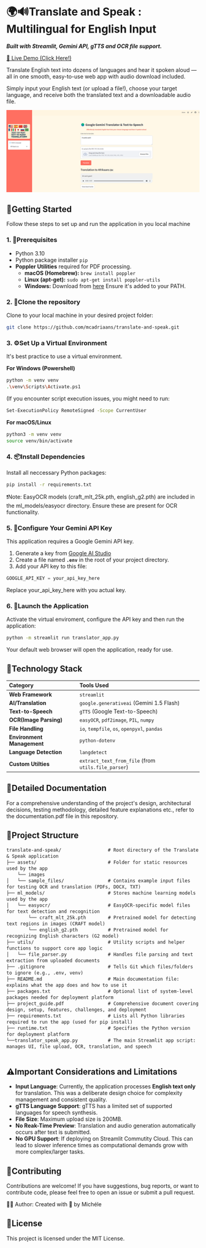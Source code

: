 # 🌍🔊Translate and Speak : Multilingual for English Input
***Built with Streamlit, Gemini API, gTTS and OCR file support.***

[🚀 Live Demo (Click Here!)](https://genaitranslate-and-speak-5frsypnc9p7vm4xgk5xxcj.streamlit.app/)

Translate English text into dozens of languages and hear it spoken aloud — all in one smooth, easy-to-use web app with audio download included.

Simply input your English text (or upload a file!), choose your target language, and receive both the translated text and a downloadable audio file.

![App Screenshot](assets/images/app_screenshot.png)
## 🧭Getting Started

Follow these steps to set up and run the application in you local machine

### 1. 📝Prerequisites
* Python 3.10
* Python package installer `pip`
* **Poppler Utilities** required for PDF processing.
    *   **macOS (Homebrew):** `brew install poppler`
    *   **Linux (apt-get):** `sudo apt-get install poppler-utils`
    *   **Windows:** Download from [here](https://poppler.freedesktop.org/) Ensure it's added to your PATH.


### 2. 🧬Clone the repository

Clone to your local machine in your desired project folder:
```bash
git clone https://github.com/mcadriaans/translate-and-speak.git
```

### 3. ⚙️Set Up a Virtual Environment
It's best practice to use a virtual environment.

<b>For Windows (Powershell)</b>
```bash
python -m venv venv
.\venv\Scripts\Activate.ps1
```
(If you encounter script execution issues, you might need to run:
```bash
Set-ExecutionPolicy RemoteSigned -Scope CurrentUser
```

<b>For macOS/Linux</b>
```bash
python3 -m venv venv
source venv/bin/activate
```

### 4. 📦Install Dependencies
Install all neccessary Python packages:
```bash
pip install -r requirements.txt
```
❗Note: EasyOCR models (craft_mlt_25k.pth, english_g2.pth) are included in the ml_models/easyocr directory. Ensure these are present for OCR functionality.

### 5. 🔑Configure Your Gemini API Key
This application requires a Google Gemini API key.
1. Generate a key from [Google AI Studio](https://aistudio.google.com/prompts/new_chat)
2. Create a file named <b>`.env`</b> in the root of your project directory.
3. Add your API key to this file:
```python
GOOGLE_API_KEY = your_api_key_here
```
Replace your_api_key_here with you actual key.

### 6. 🚀Launch the Application
Activate the virtual enviroment, configure the API key and then run the application:
```bash
python -m streamlit run translator_app.py
```
Your default web browser will open the application, ready for use.

## 🧱Technology Stack
| Category                    | Tools Used                                         |
| :------------------------   | :------------------------------------------------- |
| **Web Framework**           | `streamlit`                                        |
| **AI/Translation**          | `google.generativeai` (Gemini 1.5 Flash)           |
| **Text-to-Speech**          | `gTTS` (Google Text-to-Speech)                     |
| **OCR(Image Parsing)**      | `easyOCR`, `pdf2image`, `PIL`, `numpy`             |                 
| **File Handling**           |`io`, `tempfile`, `os`, `openpyxl`, `pandas`        |
| **Environment Management**  | `python-dotenv`                                    |
| **Language Detection**      | `langdetect`                                       |
| **Custom Utilties**         | `extract_text_from_file` (from `utils.file_parser`)|

## 📄Detailed Documentation
For a comprehensive understanding of the project's design, architectural decisions, testing methodology, detailed feature explanations etc., refer to the documentation.pdf file in this repository.

## 📁Project Structure 
```
translate-and-speak/                 # Root directory of the Translate & Speak application
├── assets/                          # Folder for static resources used by the app
    └── images   
│   └── sample_files/                # Contains example input files for testing OCR and translation (PDFs, DOCX, TXT)
├── ml_models/                       # Stores machine learning models used by the app
│   └── easyocr/                     # EasyOCR-specific model files for text detection and recognition
        └── craft_mlt_25k.pth        # Pretrained model for detecting text regions in images (CRAFT model)
        └── english_g2.pth           # Pretrained model for recognizing English characters (G2 model)
├── utils/                           # Utility scripts and helper functions to support core app logic
│   └── file_parser.py               # Handles file parsing and text extraction from uploaded documents
├── .gitignore                       # Tells Git which files/folders to ignore (e.g., .env, venv)
├── README.md                        # Main documentation file: explains what the app does and how to use it
├── packages.txt                     # Optional list of system-level packages needed for deployment platform
├── project_guide.pdf                # Comprehensive document covering design, setup, features, challenges, and deployment
├── requirements.txt                 # Lists all Python libraries required to run the app (used for pip install)
├── runtime.txt                      # Specifies the Python version for deployment platform
└──translator_speak_app.py           # The main Streamlit app script: manages UI, file upload, OCR, translation, and speech
 
```
## ⚠️Important Considerations and Limitations
* **Input Language**: Currently, the application processes **English text only** for translation. This was a deliberate design choice for complexity management and consistent quality.
* **gTTS Language Support**: gTTS has a limited set of supported languages for speech synthesis.
* **File Size**: Maximum upload size is 200MB.
* **No Reak-Time Preview**: Translation and audio generation automatically occurs after text is submitted.
* **No GPU Support**: If deploying on Streamlit Commutity Cloud. This can lead to slower inference times as computational demands grow with more complex/larger tasks.



## 🤝Contributing
Contributions are welcome! If you have suggestions, bug reports, or want to contribute code, please feel free to open an issue or submit a pull request.

🙋‍♀️ Author: Created with 💜 by Michéle

## 📜License
This project is licensed under the MIT License.
